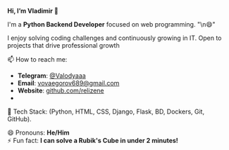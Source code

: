 **Hi, I’m Vladimir 👋**


I'm a **Python Backend Developer** focused on web programming. "\n😄"

I enjoy solving coding challenges and continuously growing in IT. Open to projects that drive professional growth

📫 How to reach me:
- **Telegram**: [@Valodyaaa](https://t.me/Valodyaaa)
- **Email**: [vovaegorov689@gmail.com](mailto:vovaegorov689@gmail.com)
- **Website**: [github.com/relizene](https://www.github.com/relizene)
- 
🔧 Tech Stack: (Python, HTML, CSS, Django, Flask, BD, Dockers, Git, GitHub).

😄 Pronouns: **He/Him**  
⚡ Fun fact: **I can solve a Rubik's Cube in under 2 minutes!**

